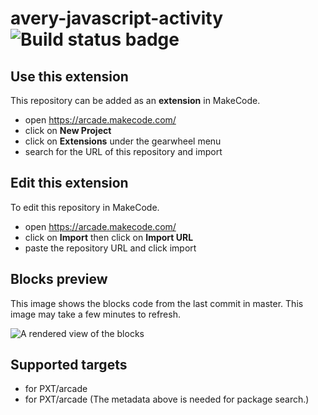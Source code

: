 # avery-javascript-activity ![Build status badge](https://github.com/articwolfjaguar/avery-javascript-activity/workflows/MakeCode/badge.svg)



## Use this extension

This repository can be added as an **extension** in MakeCode.

* open https://arcade.makecode.com/
* click on **New Project**
* click on **Extensions** under the gearwheel menu
* search for the URL of this repository and import

## Edit this extension

To edit this repository in MakeCode.

* open https://arcade.makecode.com/
* click on **Import** then click on **Import URL**
* paste the repository URL and click import

## Blocks preview

This image shows the blocks code from the last commit in master.
This image may take a few minutes to refresh.

![A rendered view of the blocks](https://github.com/articwolfjaguar/avery-javascript-activity/raw/master/.makecode/blocks.png)

## Supported targets

* for PXT/arcade
* for PXT/arcade
(The metadata above is needed for package search.)

